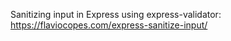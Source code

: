 Sanitizing input in Express using express-validator:  https://flaviocopes.com/express-sanitize-input/
